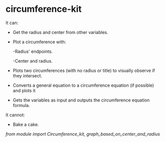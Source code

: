 # circumference-kit
It can:

- Get the radius and center from other variables.

- Plot a circumference with:
 
    -Radius' endpoints.
 
    -Center and radius.

- Plots two circumferences (with no radius or title) to visually observe if they intersect.

- Converts a general equation to a circumference equation (if possible) and plots it

- Gets the variables as input and outputs the circumference equation formula.

It cannot:

- Bake a cake.

_from module import Circumference_kit, graph_based_on_center_and_radius_
